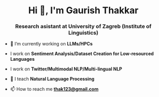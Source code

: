<h1 align="center">Hi 👋, I'm Gaurish Thakkar</h1>
<h3 align="center">Research asistant at University of Zagreb (Institute of Linguistics) </h3>

- 🔭 I’m currently working on **LLMs/HPCs**

-  I work on **Sentiment Analysis/Dataset Creation for Low-resourced Languages**
-  I work on **Twitter/Multimodal NLP/Multi-lingual NLP**
- 💬 I teach **Natural Language Processing**

- 📫 How to reach me **thak123@gmail.com**

